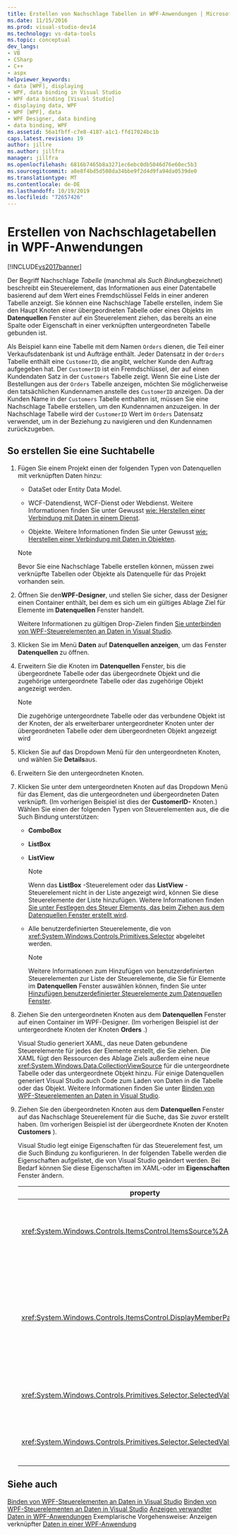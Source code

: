 ```yaml
---
title: Erstellen von Nachschlage Tabellen in WPF-Anwendungen | Microsoft-Dokumentation
ms.date: 11/15/2016
ms.prod: visual-studio-dev14
ms.technology: vs-data-tools
ms.topic: conceptual
dev_langs:
- VB
- CSharp
- C++
- aspx
helpviewer_keywords:
- data [WPF], displaying
- WPF, data binding in Visual Studio
- WPF data binding [Visual Studio]
- displaying data, WPF
- WPF [WPF], data
- WPF Designer, data binding
- data binding, WPF
ms.assetid: 56a1fbff-c7e8-4187-a1c1-ffd17024bc1b
caps.latest.revision: 19
author: jillre
ms.author: jillfra
manager: jillfra
ms.openlocfilehash: 6816b7465b8a3271ec6ebc0db5046d76e60ec5b3
ms.sourcegitcommit: a8e8f4bd5d508da34bbe9f2d4d9fa94da0539de0
ms.translationtype: MT
ms.contentlocale: de-DE
ms.lasthandoff: 10/19/2019
ms.locfileid: "72657426"
---
```

# <a name="create-lookup-tables-in-wpf-applications"></a>Erstellen von Nachschlagetabellen in WPF-Anwendungen
[!INCLUDE[vs2017banner](../includes/vs2017banner.md)]

Der Begriff Nachschlage *Tabelle* (manchmal als *Such Bindung*bezeichnet) beschreibt ein Steuerelement, das Informationen aus einer Datentabelle basierend auf dem Wert eines Fremdschlüssel Felds in einer anderen Tabelle anzeigt. Sie können eine Nachschlage Tabelle erstellen, indem Sie den Haupt Knoten einer übergeordneten Tabelle oder eines Objekts im **Datenquellen** Fenster auf ein Steuerelement ziehen, das bereits an eine Spalte oder Eigenschaft in einer verknüpften untergeordneten Tabelle gebunden ist.

 Als Beispiel kann eine Tabelle mit dem Namen `Orders` dienen, die Teil einer Verkaufsdatenbank ist und Aufträge enthält. Jeder Datensatz in der `Orders` Tabelle enthält eine `CustomerID`, die angibt, welcher Kunde den Auftrag aufgegeben hat. Der `CustomerID` ist ein Fremdschlüssel, der auf einen Kundendaten Satz in der `Customers` Tabelle zeigt. Wenn Sie eine Liste der Bestellungen aus der `Orders` Tabelle anzeigen, möchten Sie möglicherweise den tatsächlichen Kundennamen anstelle des `CustomerID` anzeigen. Da der Kunden Name in der `Customers` Tabelle enthalten ist, müssen Sie eine Nachschlage Tabelle erstellen, um den Kundennamen anzuzeigen. In der Nachschlage Tabelle wird der `CustomerID` Wert im `Orders` Datensatz verwendet, um in der Beziehung zu navigieren und den Kundennamen zurückzugeben.

## <a name="to-create-a-lookup-table"></a>So erstellen Sie eine Suchtabelle

1. Fügen Sie einem Projekt einen der folgenden Typen von Datenquellen mit verknüpften Daten hinzu:

    - DataSet oder Entity Data Model.

    - WCF-Datendienst, WCF-Dienst oder Webdienst. Weitere Informationen finden Sie unter Gewusst [wie: Herstellen einer Verbindung mit Daten in einem Dienst](../data-tools/how-to-connect-to-data-in-a-service.md).

    - Objekte. Weitere Informationen finden Sie unter Gewusst [wie: Herstellen einer Verbindung mit Daten in Objekten](https://msdn.microsoft.com/library/862fd351-0f4d-4220-9743-6103b87dc24b).

    > [!NOTE]
    > Bevor Sie eine Nachschlage Tabelle erstellen können, müssen zwei verknüpfte Tabellen oder Objekte als Datenquelle für das Projekt vorhanden sein.

2. Öffnen Sie den**WPF-Designer**, und stellen Sie sicher, dass der Designer einen Container enthält, bei dem es sich um ein gültiges Ablage Ziel für Elemente im **Datenquellen** Fenster handelt.

     Weitere Informationen zu gültigen Drop-Zielen finden [Sie unterbinden von WPF-Steuerelementen an Daten in Visual Studio](../data-tools/bind-wpf-controls-to-data-in-visual-studio1.md).

3. Klicken Sie im Menü **Daten** auf **Datenquellen anzeigen**, um das Fenster **Datenquellen** zu öffnen.

4. Erweitern Sie die Knoten im **Datenquellen** Fenster, bis die übergeordnete Tabelle oder das übergeordnete Objekt und die zugehörige untergeordnete Tabelle oder das zugehörige Objekt angezeigt werden.

    > [!NOTE]
    > Die zugehörige untergeordnete Tabelle oder das verbundene Objekt ist der Knoten, der als erweiterbarer untergeordneter Knoten unter der übergeordneten Tabelle oder dem übergeordneten Objekt angezeigt wird

5. Klicken Sie auf das Dropdown Menü für den untergeordneten Knoten, und wählen Sie **Details**aus.

6. Erweitern Sie den untergeordneten Knoten.

7. Klicken Sie unter dem untergeordneten Knoten auf das Dropdown Menü für das Element, das die untergeordneten und übergeordneten Daten verknüpft. (Im vorherigen Beispiel ist dies der **CustomerID-** Knoten.) Wählen Sie einen der folgenden Typen von Steuerelementen aus, die die Such Bindung unterstützen:

    - **ComboBox**

    - **ListBox**

    - **ListView**

        > [!NOTE]
        > Wenn das **ListBox** -Steuerelement oder das **ListView** -Steuerelement nicht in der Liste angezeigt wird, können Sie diese Steuerelemente der Liste hinzufügen. Weitere Informationen finden [Sie unter Festlegen des Steuer Elements, das beim Ziehen aus dem Datenquellen Fenster erstellt wird](../data-tools/set-the-control-to-be-created-when-dragging-from-the-data-sources-window.md).

    - Alle benutzerdefinierten Steuerelemente, die von <xref:System.Windows.Controls.Primitives.Selector> abgeleitet werden.

        > [!NOTE]
        > Weitere Informationen zum Hinzufügen von benutzerdefinierten Steuerelementen zur Liste der Steuerelemente, die Sie für Elemente im **Datenquellen** Fenster auswählen können, finden Sie unter [Hinzufügen benutzerdefinierter Steuerelemente zum Datenquellen Fenster](../data-tools/add-custom-controls-to-the-data-sources-window.md).

8. Ziehen Sie den untergeordneten Knoten aus dem **Datenquellen** Fenster auf einen Container im WPF-Designer. (Im vorherigen Beispiel ist der untergeordnete Knoten der Knoten **Orders** .)

     Visual Studio generiert XAML, das neue Daten gebundene Steuerelemente für jedes der Elemente erstellt, die Sie ziehen. Die XAML fügt den Ressourcen des Ablage Ziels außerdem eine neue <xref:System.Windows.Data.CollectionViewSource> für die untergeordnete Tabelle oder das untergeordnete Objekt hinzu. Für einige Datenquellen generiert Visual Studio auch Code zum Laden von Daten in die Tabelle oder das Objekt. Weitere Informationen finden Sie unter [Binden von WPF-Steuerelementen an Daten in Visual Studio](../data-tools/bind-wpf-controls-to-data-in-visual-studio1.md).

9. Ziehen Sie den übergeordneten Knoten aus dem **Datenquellen** Fenster auf das Nachschlage Steuerelement für die Suche, das Sie zuvor erstellt haben. (Im vorherigen Beispiel ist der übergeordnete Knoten der Knoten **Customers** ).

     Visual Studio legt einige Eigenschaften für das Steuerelement fest, um die Such Bindung zu konfigurieren. In der folgenden Tabelle werden die Eigenschaften aufgelistet, die von Visual Studio geändert werden. Bei Bedarf können Sie diese Eigenschaften im XAML-oder im **Eigenschaften** Fenster ändern.

    |property|Erklärung der Einstellung|
    |--------------|----------------------------|
    |<xref:System.Windows.Controls.ItemsControl.ItemsSource%2A>|Diese Eigenschaft gibt die Auflistung oder Bindung an, die verwendet wird, um die im Steuerelement angezeigten Daten zu erhalten. Visual Studio legt diese Eigenschaft auf die <xref:System.Windows.Data.CollectionViewSource> für die übergeordneten Daten fest, die Sie in das Steuerelement gezogen haben.|
    |<xref:System.Windows.Controls.ItemsControl.DisplayMemberPath%2A>|Diese Eigenschaft gibt den Pfad des Datenelements an, das im-Steuerelement angezeigt wird. Visual Studio legt diese Eigenschaft auf die erste Spalte oder Eigenschaft in den übergeordneten Daten fest, und zwar nach dem Primärschlüssel, der einen Zeichen folgen-Datentyp aufweist.<br /><br /> Wenn Sie eine andere Spalte oder Eigenschaft in den übergeordneten Daten anzeigen möchten, ändern Sie diese Eigenschaft in den Pfad einer anderen Eigenschaft.|
    |<xref:System.Windows.Controls.Primitives.Selector.SelectedValue%2A>|Visual Studio bindet diese Eigenschaft an die Spalte oder Eigenschaft der untergeordneten Daten, die Sie in den Designer gezogen haben. Dies ist der Fremdschlüssel für die übergeordneten Daten.|
    |<xref:System.Windows.Controls.Primitives.Selector.SelectedValuePath%2A>|Diese Eigenschaft wird von Visual Studio auf den Pfad der Spalte oder Eigenschaft der untergeordneten Daten festgelegt, die den Fremdschlüssel zu den übergeordneten Daten ist.|

## <a name="see-also"></a>Siehe auch
 [Binden von WPF-Steuerelementen an Daten in Visual Studio](../data-tools/bind-wpf-controls-to-data-in-visual-studio1.md) [Binden von WPF-Steuerelementen an Daten in Visual Studio](../data-tools/bind-wpf-controls-to-data-in-visual-studio2.md) [Anzeigen verwandter Daten in WPF-Anwendungen](../data-tools/display-related-data-in-wpf-applications.md) Exemplarische Vorgehensweise: Anzeigen verknüpfter [Daten in einer WPF-Anwendung](../data-tools/walkthrough-displaying-related-data-in-a-wpf-application.md)
